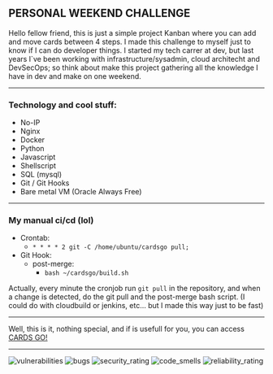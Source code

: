## PERSONAL WEEKEND CHALLENGE

Hello fellow friend, this is just a simple project Kanban where you can add and move cards between 4 steps. I made this challenge to myself just to know if I can do developer things. I started my tech carrer at dev, but last years I`ve been working with infrastructure/sysadmin, cloud architecht and DevSecOps; so think about make this project gathering all the knowledge I have in dev and make on one weekend.
<hr>

### Technology and cool stuff:
- No-IP
- Nginx
- Docker
- Python
- Javascript
- Shellscript
- SQL (mysql)
- Git / Git Hooks
- Bare metal VM (Oracle Always Free)
<hr>

### My manual ci/cd (lol)
- Crontab:
   - `* * * * 2 git -C /home/ubuntu/cardsgo pull;`
- Git Hook:
   - post-merge:
     - `bash ~/cardsgo/build.sh`

Actually, every minute the cronjob run `git pull` in the repository, and when a change is detected, do the git pull and the post-merge bash script.
(I could do with cloudbuild or jenkins, etc... but I made this way just to be fast)
<hr>

Well, this is it, nothing special, and if is usefull for you, you can access [CARDS GO!](http://cardsgo.ddns.net)
<hr>
<p float="left">
   <img src="https://sonarcloud.io/api/project_badges/measure?project=AleixoLucas42_cardsgo&metric=vulnerabilities" alt="vulnerabilities"/>
   <img src="https://sonarcloud.io/api/project_badges/measure?project=AleixoLucas42_cardsgo&metric=bugs" alt="bugs"/>
   <img src="https://sonarcloud.io/api/project_badges/measure?project=AleixoLucas42_cardsgo&metric=security_rating" alt="security_rating"/>
   <img src="https://sonarcloud.io/api/project_badges/measure?project=AleixoLucas42_cardsgo&metric=code_smells" alt="code_smells"/>
   <img src="https://sonarcloud.io/api/project_badges/measure?project=AleixoLucas42_cardsgo&metric=reliability_rating" alt="reliability_rating"/>
</p>